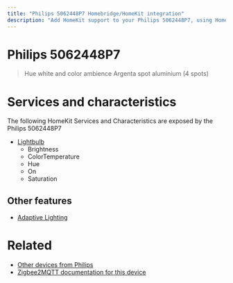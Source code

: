 ```yaml
---
title: "Philips 5062448P7 Homebridge/HomeKit integration"
description: "Add HomeKit support to your Philips 5062448P7, using Homebridge, Zigbee2MQTT and homebridge-z2m."
---
```

<!---
This file has been GENERATED using src/docgen/docgen.ts
DO NOT EDIT THIS FILE MANUALLY!
-->
# Philips 5062448P7
> Hue white and color ambience Argenta spot aluminium (4 spots)


# Services and characteristics
The following HomeKit Services and Characteristics are exposed by
the Philips 5062448P7

* [Lightbulb](../../light.md)
  * Brightness
  * ColorTemperature
  * Hue
  * On
  * Saturation


## Other features
* [Adaptive Lighting](../../light.md)


# Related
* [Other devices from Philips](../index.md#philips)
* [Zigbee2MQTT documentation for this device](https://www.zigbee2mqtt.io/devices/5062448P7.html)